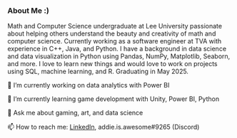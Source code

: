 ### About Me :)



Math and Computer Science undergraduate at Lee University passionate about helping others understand the beauty and creativity of math and computer science. Currently working as a software engineer at TVA with experience in C++, Java, and Python. I have a background in data science and data visualization in Python using Pandas, NumPy, Matplotlib, Seaborn, and more. I love to learn new things and would love to work on projects using SQL, machine learning, and R. Graduating in May 2025.

🔭 I’m currently working on data analytics with Power BI

🌱 I’m currently learning game development with Unity, Power BI, Python

💬 Ask me about gaming, art, and data science

📫 How to reach me: [LinkedIn](https://www.linkedin.com/in/addie-standish), addie.is.awesome#9265 (Discord)
